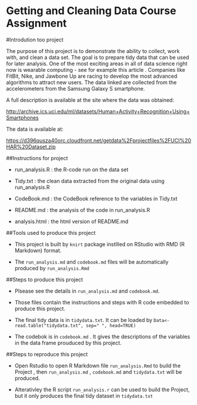 # Getting and Cleaning Data Course Assignment

#Introdution too project

The purpose of this project is to demonstrate the ability to collect, work with, and clean a data set. The goal is to prepare tidy data that can be used for later analysis. 
One of the most exciting areas in all of data science right now is wearable computing - see for example this article .
Companies like FitBit, Nike, and Jawbone Up are racing to develop the most advanced algorithms to attract new users. The data linked are collected from the accelerometers from the Samsung Galaxy S smartphone.

A full description is available at the site where the data was obtained:

http://archive.ics.uci.edu/ml/datasets/Human+Activity+Recognition+Using+Smartphones

The data is available at:

https://d396qusza40orc.cloudfront.net/getdata%2Fprojectfiles%2FUCI%20HAR%20Dataset.zip

##Instructions for project

- run_analysis.R : the R-code run on the data set

- Tidy.txt : the clean data extracted from the original data using run_analysis.R

- CodeBook.md : the CodeBook reference to the variables in Tidy.txt

- README.md : the analysis of the code in run_analysis.R

- analysis.html : the html version of README.md

##Tools used to produce this project

- This project is built by `knirt` package instllled on RStudio with RMD (R Markdown) format.

- The  `run_analysis.md` and `codebook.md` files will be  automatically  produced by `run_analysis.Rmd` 

##Steps to produce this project

- Plsease see the details in `run_analysis.md` and `codebook.md`.

- Those files  contain the instructions and steps with R code embedded  to produce this project.

- The final tidy data is in `tidydata.txt`. It can be loaded by `Data<-read.table("tidydata.txt", sep=" ", head=TRUE)`

- The codebok is in `codebook.md` . It gives the descriptions of the variables in the data frame prouduced by this project.

##Steps to reproduce this project

-  Open Rstudio to open R  Markdown file  `run_analysis.Rmd` to build the Project , then `run_analysis.md` , `codebook.md` and 
  `tidydata.txt` will be produced.
  
-  Alterativley the R script `run_analysis.r` can be used  to build the Project, but it only produces the final tidy dataset in `tidydata.txt`

 

